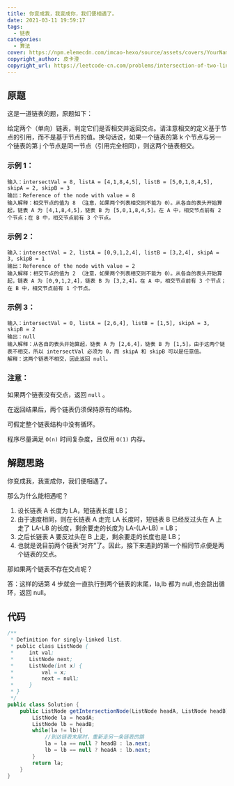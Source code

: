 ```yaml
---
title: 你变成我，我变成你，我们便相遇了。
date: 2021-03-11 19:59:17
tags:
  - 链表
categories:
  - 算法
cover: https://npm.elemecdn.com/imcao-hexo/source/assets/covers/YourName.jpg
copyright_author: 皮卡澄
copyright_url: https://leetcode-cn.com/problems/intersection-of-two-linked-lists-lcci/solution/ni-de-ming-zi-ni-bian-cheng-wo-wo-bian-c-q56d/
---
```


## 原题

这是一道链表的题，原题如下：

给定两个（单向）链表，判定它们是否相交并返回交点。请注意相交的定义基于节点的引用，而不是基于节点的值。换句话说，如果一个链表的第 k 个节点与另一个链表的第 j 个节点是同一节点（引用完全相同），则这两个链表相交。

### 示例 1：

```
输入：intersectVal = 8, listA = [4,1,8,4,5], listB = [5,0,1,8,4,5], skipA = 2, skipB = 3
输出：Reference of the node with value = 8
输入解释：相交节点的值为 8 （注意，如果两个列表相交则不能为 0）。从各自的表头开始算起，链表 A 为 [4,1,8,4,5]，链表 B 为 [5,0,1,8,4,5]。在 A 中，相交节点前有 2 个节点；在 B 中，相交节点前有 3 个节点。
```

### 示例 2：

```
输入：intersectVal = 2, listA = [0,9,1,2,4], listB = [3,2,4], skipA = 3, skipB = 1
输出：Reference of the node with value = 2
输入解释：相交节点的值为 2 （注意，如果两个列表相交则不能为 0）。从各自的表头开始算起，链表 A 为 [0,9,1,2,4]，链表 B 为 [3,2,4]。在 A 中，相交节点前有 3 个节点；在 B 中，相交节点前有 1 个节点。
```

### 示例 3：

```
输入：intersectVal = 0, listA = [2,6,4], listB = [1,5], skipA = 3, skipB = 2
输出：null
输入解释：从各自的表头开始算起，链表 A 为 [2,6,4]，链表 B 为 [1,5]。由于这两个链表不相交，所以 intersectVal 必须为 0，而 skipA 和 skipB 可以是任意值。
解释：这两个链表不相交，因此返回 null。
```

### 注意：

如果两个链表没有交点，返回 `null` 。

在返回结果后，两个链表仍须保持原有的结构。

可假定整个链表结构中没有循环。

程序尽量满足 `O(n)` 时间复杂度，且仅用 `O(1)` 内存。

## 解题思路

你变成我，我变成你，我们便相遇了。

那么为什么能相遇呢？

1. 设长链表 A 长度为 LA，短链表长度 LB；
2. 由于速度相同，则在长链表 A 走完 LA 长度时，短链表 B 已经反过头在 A 上走了 LA-LB 的长度，剩余要走的长度为 LA-(LA-LB) = LB；
3. 之后长链表 A 要反过头在 B 上走，剩余要走的长度也是 LB；
4. 也就是说目前两个链表“对齐”了。因此，接下来遇到的第一个相同节点便是两个链表的交点。

那如果两个链表不存在交点呢？

答：这样的话第 4 步就会一直执行到两个链表的末尾，la,lb 都为 null,也会跳出循环，返回 null。

## 代码

```java
/**
 * Definition for singly-linked list.
 * public class ListNode {
 *     int val;
 *     ListNode next;
 *     ListNode(int x) {
 *         val = x;
 *         next = null;
 *     }
 * }
 */
public class Solution {
    public ListNode getIntersectionNode(ListNode headA, ListNode headB) {
        ListNode la = headA;
        ListNode lb = headB;
        while(la != lb){
            //到达链表末尾时，重新走另一条链表的路
            la = la == null ? headB : la.next;
            lb = lb == null ? headA : lb.next;
        }
        return la;
    }
}
```
